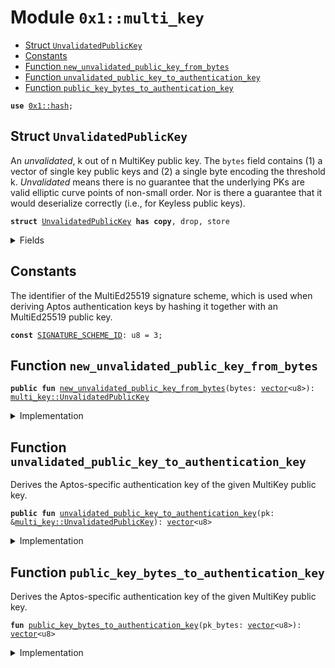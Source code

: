 
<a id="0x1_multi_key"></a>

# Module `0x1::multi_key`



-  [Struct `UnvalidatedPublicKey`](#0x1_multi_key_UnvalidatedPublicKey)
-  [Constants](#@Constants_0)
-  [Function `new_unvalidated_public_key_from_bytes`](#0x1_multi_key_new_unvalidated_public_key_from_bytes)
-  [Function `unvalidated_public_key_to_authentication_key`](#0x1_multi_key_unvalidated_public_key_to_authentication_key)
-  [Function `public_key_bytes_to_authentication_key`](#0x1_multi_key_public_key_bytes_to_authentication_key)


<pre><code><b>use</b> <a href="../../move-stdlib/doc/hash.md#0x1_hash">0x1::hash</a>;
</code></pre>



<a id="0x1_multi_key_UnvalidatedPublicKey"></a>

## Struct `UnvalidatedPublicKey`

An *unvalidated*, k out of n MultiKey public key. The <code>bytes</code> field contains (1) a vector of single key public keys and
(2) a single byte encoding the threshold k.
*Unvalidated* means there is no guarantee that the underlying PKs are valid elliptic curve points of non-small
order.  Nor is there a guarantee that it would deserialize correctly (i.e., for Keyless public keys).


<pre><code><b>struct</b> <a href="multi_key.md#0x1_multi_key_UnvalidatedPublicKey">UnvalidatedPublicKey</a> <b>has</b> <b>copy</b>, drop, store
</code></pre>



<details>
<summary>Fields</summary>


<dl>
<dt>
<code>bytes: <a href="../../move-stdlib/doc/vector.md#0x1_vector">vector</a>&lt;u8&gt;</code>
</dt>
<dd>

</dd>
</dl>


</details>

<a id="@Constants_0"></a>

## Constants


<a id="0x1_multi_key_SIGNATURE_SCHEME_ID"></a>

The identifier of the MultiEd25519 signature scheme, which is used when deriving Aptos authentication keys by hashing
it together with an MultiEd25519 public key.


<pre><code><b>const</b> <a href="multi_key.md#0x1_multi_key_SIGNATURE_SCHEME_ID">SIGNATURE_SCHEME_ID</a>: u8 = 3;
</code></pre>



<a id="0x1_multi_key_new_unvalidated_public_key_from_bytes"></a>

## Function `new_unvalidated_public_key_from_bytes`



<pre><code><b>public</b> <b>fun</b> <a href="multi_key.md#0x1_multi_key_new_unvalidated_public_key_from_bytes">new_unvalidated_public_key_from_bytes</a>(bytes: <a href="../../move-stdlib/doc/vector.md#0x1_vector">vector</a>&lt;u8&gt;): <a href="multi_key.md#0x1_multi_key_UnvalidatedPublicKey">multi_key::UnvalidatedPublicKey</a>
</code></pre>



<details>
<summary>Implementation</summary>


<pre><code><b>public</b> <b>fun</b> <a href="multi_key.md#0x1_multi_key_new_unvalidated_public_key_from_bytes">new_unvalidated_public_key_from_bytes</a>(bytes: <a href="../../move-stdlib/doc/vector.md#0x1_vector">vector</a>&lt;u8&gt;): <a href="multi_key.md#0x1_multi_key_UnvalidatedPublicKey">UnvalidatedPublicKey</a> {
    <a href="multi_key.md#0x1_multi_key_UnvalidatedPublicKey">UnvalidatedPublicKey</a> { bytes }
}
</code></pre>



</details>

<a id="0x1_multi_key_unvalidated_public_key_to_authentication_key"></a>

## Function `unvalidated_public_key_to_authentication_key`

Derives the Aptos-specific authentication key of the given MultiKey public key.


<pre><code><b>public</b> <b>fun</b> <a href="multi_key.md#0x1_multi_key_unvalidated_public_key_to_authentication_key">unvalidated_public_key_to_authentication_key</a>(pk: &<a href="multi_key.md#0x1_multi_key_UnvalidatedPublicKey">multi_key::UnvalidatedPublicKey</a>): <a href="../../move-stdlib/doc/vector.md#0x1_vector">vector</a>&lt;u8&gt;
</code></pre>



<details>
<summary>Implementation</summary>


<pre><code><b>public</b> <b>fun</b> <a href="multi_key.md#0x1_multi_key_unvalidated_public_key_to_authentication_key">unvalidated_public_key_to_authentication_key</a>(pk: &<a href="multi_key.md#0x1_multi_key_UnvalidatedPublicKey">UnvalidatedPublicKey</a>): <a href="../../move-stdlib/doc/vector.md#0x1_vector">vector</a>&lt;u8&gt; {
    <a href="multi_key.md#0x1_multi_key_public_key_bytes_to_authentication_key">public_key_bytes_to_authentication_key</a>(pk.bytes)
}
</code></pre>



</details>

<a id="0x1_multi_key_public_key_bytes_to_authentication_key"></a>

## Function `public_key_bytes_to_authentication_key`

Derives the Aptos-specific authentication key of the given MultiKey public key.


<pre><code><b>fun</b> <a href="multi_key.md#0x1_multi_key_public_key_bytes_to_authentication_key">public_key_bytes_to_authentication_key</a>(pk_bytes: <a href="../../move-stdlib/doc/vector.md#0x1_vector">vector</a>&lt;u8&gt;): <a href="../../move-stdlib/doc/vector.md#0x1_vector">vector</a>&lt;u8&gt;
</code></pre>



<details>
<summary>Implementation</summary>


<pre><code><b>fun</b> <a href="multi_key.md#0x1_multi_key_public_key_bytes_to_authentication_key">public_key_bytes_to_authentication_key</a>(pk_bytes: <a href="../../move-stdlib/doc/vector.md#0x1_vector">vector</a>&lt;u8&gt;): <a href="../../move-stdlib/doc/vector.md#0x1_vector">vector</a>&lt;u8&gt; {
    pk_bytes.push_back(<a href="multi_key.md#0x1_multi_key_SIGNATURE_SCHEME_ID">SIGNATURE_SCHEME_ID</a>);
    <a href="../../move-stdlib/doc/hash.md#0x1_hash_sha3_256">hash::sha3_256</a>(pk_bytes)
}
</code></pre>



</details>


[move-book]: https://aptos.dev/move/book/SUMMARY
